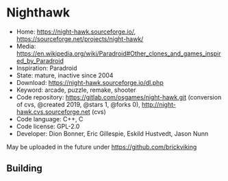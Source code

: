 # Nighthawk

- Home: https://night-hawk.sourceforge.io/, https://sourceforge.net/projects/night-hawk/
- Media: https://en.wikipedia.org/wiki/Paradroid#Other_clones_and_games_inspired_by_Paradroid
- Inspiration: Paradroid
- State: mature, inactive since 2004
- Download: https://night-hawk.sourceforge.io/dl.php
- Keyword: arcade, puzzle, remake, shooter
- Code repository: https://gitlab.com/osgames/night-hawk.git (conversion of cvs, @created 2019, @stars 1, @forks 0), http://night-hawk.cvs.sourceforge.net (cvs)
- Code language: C++, C
- Code license: GPL-2.0
- Developer: Dion Bonner, Eric Gillespie, Eskild Hustvedt, Jason Nunn

May be uploaded in the future under https://github.com/brickviking

## Building
